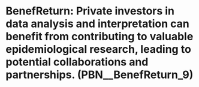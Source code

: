# BenefReturn: __Private investors in data analysis and interpretation can benefit from contributing to valuable epidemiological research, leading to potential collaborations and partnerships.__ (PBN__BenefReturn_9)

